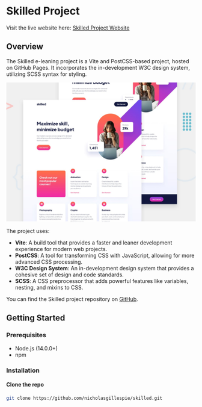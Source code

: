# Skilled Project

Visit the live website here: [Skilled Project Website](https://nicholasgillespie.github.io/skilled/)

## Overview

The Skilled e-leaning project is a Vite and PostCSS-based project, hosted on GitHub Pages. It incorporates the in-development W3C design system, utilizing SCSS syntax for styling.

[![Screenshot of the Skilled project](./docs/design/preview.jpg)](https://nicholasgillespie.github.io/skilled/)

The project uses:

- **Vite**: A build tool that provides a faster and leaner development experience for modern web projects.
- **PostCSS**: A tool for transforming CSS with JavaScript, allowing for more advanced CSS processing.
- **W3C Design System**: An in-development design system that provides a cohesive set of design and code standards.
- **SCSS**: A CSS preprocessor that adds powerful features like variables, nesting, and mixins to CSS.

You can find the Skilled project repository on [GitHub](https://github.com/nicholasgillespie/skilled).

## Getting Started

### Prerequisites

- Node.js (14.0.0+)
- npm

### Installation

#### Clone the repo

```bash
git clone https://github.com/nicholasgillespie/skilled.git
```
